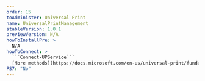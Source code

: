 ```yaml
---
order: 15
toAdminister: Universal Print
name: UniversalPrintManagement
stableVersion: 1.0.1
previewVersion: N/A
howToInstallPre: >
  N/A
howToConnect: >
  ```Connect-UPService```
  [More methods](https://docs.microsoft.com/en-us/universal-print/fundamentals/universal-print-powershell)
PS7: "No"
---
```

